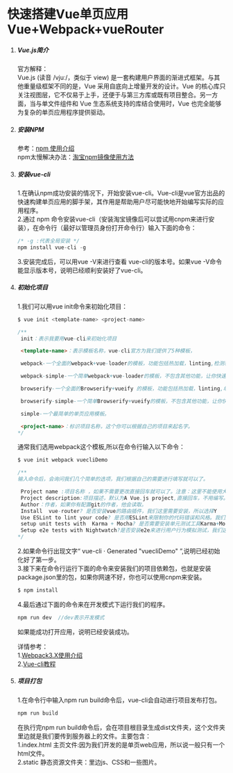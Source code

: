 # 快速搭建Vue单页应用Vue+Webpack+vueRouter

1. ##### Vue.js简介
   官方解释：    
   Vue.js (读音 /vjuː/，类似于 view) 是一套构建用户界面的渐进式框架。与其他重量级框架不同的是，Vue 采用自底向上增量开发的设计。Vue 的核心库只关注视图层，它不仅易于上手，还便于与第三方库或既有项目整合。另一方面，当与单文件组件和 Vue 生态系统支持的库结合使用时，Vue 也完全能够为复杂的单页应用程序提供驱动。
2. ##### 安装NPM
   参考：[npm 使用介绍](http://www.runoob.com/nodejs/nodejs-npm.html)    
   npm太慢解决办法：[淘宝npm镜像使用方法](https://npm.taobao.org/)
3. ##### 安装vue-cli
   1.在确认npm成功安装的情况下，开始安装vue-cli。Vue-cli是vue官方出品的快速构建单页应用的脚手架，其作用是帮助用户尽可能快地开始编写实际的应用程序。    
   2.通过 npm 命令安装vue-cli（安装淘宝镜像后可以尝试用cnpm来进行安装），在命令行（最好以管理员身份打开命令行）输入下面的命令：
   ```java
   /* -g :代表全局安装 */
   npm install vue-cli -g
   ```
   3.安装完成后，可以用vue -V来进行查看 vue-cli的版本号。如果vue -V命令能显示版本号，说明已经顺利安装好了vue-cli。
4. ##### 初始化项目
   1.我们可以用vue init命令来初始化项目：
   ```java
   $ vue init <template-name> <project-name>

   /**
    init：表示我要用vue-cli来初始化项目

    <template-name>：表示模板名称，vue-cli官方为我们提供了5种模板，

    webpack-一个全面的webpack+vue-loader的模板，功能包括热加载，linting,检测和CSS扩展。

    webpack-simple-一个简单webpack+vue-loader的模板，不包含其他功能，让你快速的搭建vue的开发环境。

    browserify-一个全面的Browserify+vueify 的模板，功能包括热加载，linting,单元检测。

    browserify-simple-一个简单Browserify+vueify的模板，不包含其他功能，让你快速的搭建vue的开发环境。

    simple-一个最简单的单页应用模板。

    <project-name>：标识项目名称，这个你可以根据自己的项目来起名字。
   */
   ```
   通常我们选用webpack这个模板,所以在命令行输入以下命令：
   ```java
   $ vue init webpack vuecliDemo

   /**
   输入命令后，会询问我们几个简单的选项，我们根据自己的需要进行填写就可以了。

    Project name :项目名称 ，如果不需要更改直接回车就可以了。注意：这里不能使用大写，所以我把名称改成了vueclidemo
    Project description:项目描述，默认为A Vue.js project,直接回车，不用编写。
    Author：作者，如果你有配置git的作者，他会读取。
    Install  vue-router? 是否安装vue的路由插件，我们这里需要安装，所以选择Y
    Use ESLint to lint your code? 是否用ESLint来限制你的代码错误和风格。我们这里不需要输入n，如果你是大型团队开发，最好是进行配置。
    setup unit tests with  Karma + Mocha? 是否需要安装单元测试工具Karma+Mocha，我们这里不需要，所以输入n。
    Setup e2e tests with Nightwatch?是否安装e2e来进行用户行为模拟测试，我们这里不需要，所以输入n。
   */
   ```
   2.如果命令行出现文字“ vue-cli · Generated "vuecliDemo" ”,说明已经初始化好了第一步。    
   3.接下来在命令行运行下面的命令来安装我们的项目依赖包，也就是安装package.json里的包，如果你网速不好，你也可以使用cnpm来安装。
   ```java
   $ npm install
   ```
   4.最后通过下面的命令来在开发模式下运行我们的程序。
   ```java
   npm run dev  //dev表示开发模式
   ```
   如果能成功打开应用，说明已经安装成功。    

   详情参考：    
   1.[Webpack3.X使用介绍](http://jspang.com/2017/09/16/webpack3-2/)    
   2.[Vue-cli教程](http://jspang.com/2017/04/10/vue-cli/)
5. ##### 项目打包
   1.在命令行中输入npm run build命令后，vue-cli会自动进行项目发布打包。
   ```java
   npm run build
   ```
   在执行完npm run build命令后，会在项目根目录生成dist文件夹，这个文件夹里边就是我们要传到服务器上的文件。主要包含：    
   1.index.html 主页文件:因为我们开发的是单页web应用，所以说一般只有一个html文件。    
   2.static 静态资源文件夹：里边js、CSS和一些图片。
